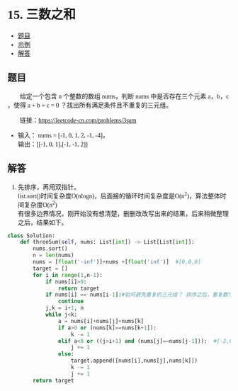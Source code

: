 <font face="微软雅黑">

# 15. 三数之和

- [题目](#题目)
- [示例](#示例)
- [解答](#解答)

## 题目
&emsp;&emsp;给定一个包含 n 个整数的数组 nums，判断 nums 中是否存在三个元素 a，b，c ，使得 a + b + c = 0 ？找出所有满足条件且不重复的三元组。

&emsp;&emsp;链接：https://leetcode-cn.com/problems/3sum

*  输入： nums = [-1, 0, 1, 2, -1, -4]，<br/>
输出：[[-1, 0, 1],[-1, -1, 2]]<br/>


## 解答

1. 先排序，再用双指针。<br/>
list.sort()时间复杂度O(nlogn)，后面接的循环时间复杂度是O(n<sup>2</sup>)，算法整体时间复杂度O(n<sup>2</sup>)<br/>
有很多边界情况，刚开始没有想清楚，删删改改写出来的结果，后来稍微整理之后，结果如下。<br/>
```python
class Solution:
    def threeSum(self, nums: List[int]) -> List[List[int]]:
        nums.sort()
        n = len(nums)
        nums = [float('-inf')]+nums +[float('inf')]  #[0,0,0]
        target = []
        for i in range(1,n-1):
            if nums[i]>0: 
                return target
            if nums[i] == nums[i-1]:#如何避免重复的三元组？ 排序之后，重复数字相邻，所以跳过重复数字。
                continue
            j,k = i+1, n
            while j<k:
                a = nums[i]+nums[j]+nums[k]
                if a>0 or (nums[k]==nums[k+1]):
                    k -= 1
                elif a<0 or ((j>i+1) and (nums[j]==nums[j-1])):  #[-2,0,0,2,2]
                    j += 1
                else:
                    target.append([nums[i],nums[j],nums[k]])
                    k -= 1
                    j += 1
        return target
```

</font>